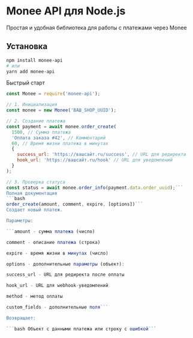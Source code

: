 # Monee API для Node.js

Простая и удобная библиотека для работы с платежами через Monee

## Установка

```bash
npm install monee-api
# или
yarn add monee-api
```
Быстрый старт
```javascript
const Monee = require('monee-api');

// 1. Инициализация
const monee = new Monee('ВАШ_SHOP_UUID');

// 2. Создание платежа
const payment = await monee.order_create(
  1500, // Сумма платежа
  'Оплата заказа #42', // Комментарий
  60, // Время жизни платежа в минутах
  {
    success_url: 'https://вашсайт.ru/success', // URL для редиректа
    hook_url: 'https://вашсайт.ru/hook' // URL для уведомлений
  }
);

// 3. Проверка статуса
const status = await monee.order_info(payment.data.order_uuid);```
Полная документация
```bash
order_create(amount, comment, expire, [options])```
Создает новый платеж.

Параметры:

```amount - сумма платежа (число)

comment - описание платежа (строка)

expire - время жизни в минутах (число)

options - дополнительные параметры (объект):

success_url - URL для редиректа после оплаты

hook_url - URL для webhook-уведомлений

method - метод оплаты

custom_fields - дополнительные поля```

Возвращает:

```bash Объект с данными платежа или строку с ошибкой```
